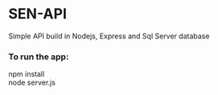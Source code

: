 # SEN-API
Simple API build in Nodejs, Express and Sql Server database

### To run the app:
npm install  
node server.js
